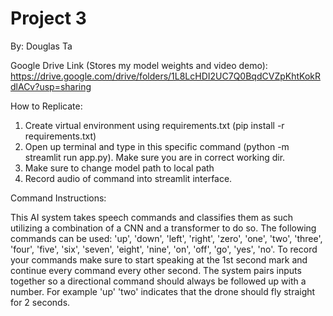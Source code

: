 # Project 3

By: Douglas Ta

Google Drive Link (Stores my model weights and video demo): https://drive.google.com/drive/folders/1L8LcHDI2UC7Q0BqdCVZpKhtKokRdlACv?usp=sharing

How to Replicate:
1. Create virtual environment using requirements.txt (pip install -r requirements.txt)
2. Open up terminal and type in this specific command (python -m streamlit run app.py). Make sure you are in correct working dir.
3. Make sure to change model path to local path
4. Record audio of command into streamlit interface.

Command Instructions:

This AI system takes speech commands and classifies them as such utilizing a combination of a CNN and a transformer to do so. The following commands can be used: 'up', 'down', 'left', 'right', 'zero', 'one', 'two', 'three', 'four', 'five', 'six', 'seven', 'eight', 'nine', 'on', 'off', 'go', 'yes', 'no'. To record your commands make sure to start speaking at the 1st second mark and continue every command every other second. The system pairs inputs together so a directional command should always be followed up with a number. For example 'up' 'two' indicates that the drone should fly straight for 2 seconds.
